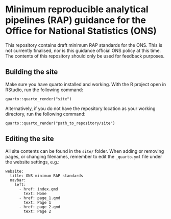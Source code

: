 # Minimum reproducible analytical pipelines (RAP) guidance for the Office for National Statistics (ONS)

This repository contains draft minimum RAP standards for the ONS. This is not currently finalised, nor is this guidance official ONS policy at this time. The contents of this repository should only be used for feedback purposes.

## Building the site

Make sure you have quarto installed and working. With the R project open in RStudio, run the following command: 

`
quarto::quarto_render("site")
`

Alternatively, if you do not have the repository location as your working directory, run the following command:

`
quarto::quarto_render("path_to_repository/site")
`

## Editing the site

All site contents can be found in the `site/` folder. When adding or removing pages, or changing filenames, remember to edit the `_quarto.yml` file under the website settings, e.g.:

```
website:
  title: ONS minimum RAP standards
  navbar:
    left:
      - href: index.qmd
        text: Home
      - href: page_1.qmd
        text: Page 1
      - href: page_2.qmd
        text: Page 2
```
